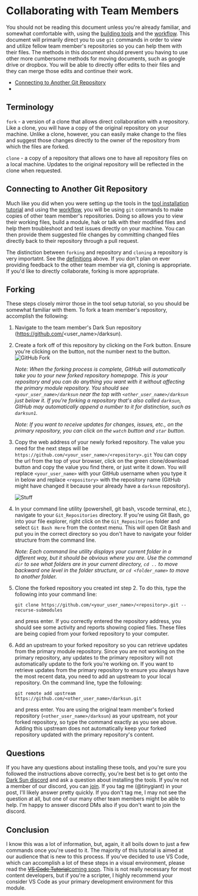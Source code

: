 # Collaborating with Team Members

You should not be reading this document unless you're already familiar, and somewhat comfortable with, using the [building tools](tools.md) and the [workflow](workflow.md).  This document will primarily direct you to use `git` commands in order to view and utilize fellow team member's repositories so you can help them with their files.  The methods in this document should prevent you having to use other more cumbersome methods for moving documents, such as google drive or dropbox.  You will be able to directly offer edits to their files and they can merge those edits and continue their work.

* [Connecting to Another Git Repository](#connecting-to-another-git-repository)
* 

## Terminology

`fork` - a version of a clone that allows direct collaboration with a repository.  Like a clone, you will have a copy of the original repository on your machine.  Unlike a clone, however, you can easily make change to the files and suggest those changes directly to the owner of the repository from which the files are forked.

`clone` - a copy of a repository that allows one to have all repository files on a local machine.  Updates to the original repository will be reflected in the clone when requested.



## Connecting to Another Git Repository

Much like you did when you were setting up the tools in the [tool installation tutorial](tools.md) and using the [workflow](workflow.md), you will be using `git` commands to make copies of other team member's repositories.  Doing so allows you to view their working files, build a module, hak or talk with their modified files and help them troubleshoot and test issues directly on your machine.  You can then provide them suggested file changes by committing changed files directly back to their repository through a pull request.

The distinction between `forking` and repository and `cloning` a repository is very importatnt.  See the [definitions](#terminology) above.  If you don't plan on ever providing feedback to the other team member via git, cloning is appropriate.  If you'd like to directly collaborate, forking is more appropriate.

## Forking

These steps closely mirror those in the tool setup tutorial, so you should be somewhat familiar with them.  To fork a team member's repository, accomplish the following:

1. Navigate to the team member's Dark Sun repository (https://github.com/<user_name>/darksun).

2. Create a fork off of this repository by clicking on the Fork button.  Ensure you're clicking on the button, not the number next to the button. ![GitHub Fork](https://github-images.s3.amazonaws.com/help/bootcamp/Bootcamp-Fork.png)
    
    *Note:  When the forking process is complete, GitHub will automatically take you to your new forked repository homepage.  This is your repository and you can do anything you want with it without affecting the primary module repository.  You should see `<your_user_name>/darksun` near the top with `<other_user_name>/darksun` just below it.  If you're forking a repository that's also called `darksun`, GitHub may automatically append a number to it for distinction, such as `darksun1`.*

    *Note:  If you want to receive updates for changes, issues, etc., on the primary repository, you can click on the `watch` button and `star` button.*

3. Copy the web address of your newly forked repository.  The value you need for the next steps will be `https://github.com/<your_user_name>/<repository>.git`  You can copy the url from the top of your browser, click on the green clone/download button and copy the value you find there, or just write it down.  You will replace `<your_user_name>` with your GitHub username when you type it in below and replace `<repository>` with the repository name (GitHub might have changed it because your already have a `darksun` repository).

    ![Stuff](https://help.github.com/assets/images/help/repository/clone-repo-clone-url-button.png)

4. In your command line utility (powershell, git bash, vscode terminal, etc.), navigate to your `Git_Repositories` directory.  If you're using Git Bash, go into your file explorer, right click on the `Git_Repositories` folder and select `Git Bash Here` from the context menu.  This will open Git Bash and put you in the correct directory so you don't have to navigate your folder structure from the command line.

    *Note:  Each command line utility displays your current folder in a different way, but it should be obvious where you are.  Use the command `dir` to see what folders are in your current directory, `cd ..` to move backward one level in the folder structure, or `cd <folder_name>` to move to another folder.*

5. Clone the forked repository you created int step 2.  To do this, type the following into your command line:  
    ```
    git clone https://github.com/<your_user_name>/<repository>.git --recurse-submodules
    ``` 
    and press enter.  If you correctly entered the repository address, you should see some activity and reports showing copied files.  These files are being copied from your forked repository to your computer.  

6. Add an upstream to your forked repository so you can retrieve updates from the primary module repository.  Since you are not working on the primary repository, any updates to the primary repository will not automatically update to the fork you're working on.  If you want to retrieve updates from the primary repository to ensure you always have the most recent data, you need to add an upstream to your local repository.  On the command line, type the following: 
    ```
    git remote add upstream https://github.com/<other_user_name>/darksun.git
    ``` 
    and press enter.  You are using the original team member's forked repository (`<other_user_name>/darksun`) as your upstream, not your forked repository, so type the command exactly as you see above.  Adding this upstream does not automatically keep your forked repository updated with the primary repository's content.

## Questions

If you have any questions about installing these tools, and you're sure you followed the instructions above correctly, you're best bet is to get onto the [Dark Sun discord](https://discordapp.com/channels/468225176773984256/468225176773984258) and ask a question about installing the tools.  If you're not a member of our discord, you can [join](https://discord.gg/8ZxgMRc).  If you tag me (@tinygiant) in your post, I'll likely answer pretty quickly.  If you don't tag me, I may not see the question at all, but one of our many other team members might be able to help.  I'm happy to answer discord DMs also if you don't want to join the discord.

## Conclusion

I know this was a lot of information, but, again, it all boils down to just a few commands once you're used to it.  The majority of this tutorial is aimed at our audience that is new to this process.  If you've decided to use VS Code, which can accomplish a lot of these steps in a visual environment, please read the [~~VS Code Tutorial~~coming soon](vscode.md).  This is not really necessary for most content developers, but if you're a scripter, I highly recommend your consider VS Code as your primary development environment for this module.